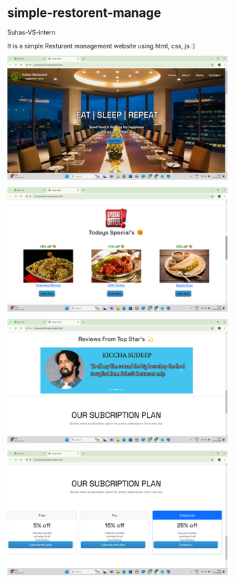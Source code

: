 # simple-restorent-manage
Suhas-VS-intern

It is a simple Resturant management website using html, css, js :)

![image alt](https://github.com/Suhas-l6361/simple-restorent-manage/blob/500123509e191c469e39ed1e0510ebda8b03be33/Screenshot%20(20).png)

![image alt](https://github.com/Suhas-l6361/simple-restorent-manage/blob/fb02cb4b4d29c9b275b3c63434f90fbbcc7d8808/Screenshot%20(21).png)

![image alt](https://github.com/Suhas-l6361/simple-restorent-manage/blob/cb8ca354e567607488a392aa220fccf6ca1b37d4/Screenshot%20(22).png)

![image alt](https://github.com/Suhas-l6361/simple-restorent-manage/blob/3c06ce2369052ab8febb57a5f279dd52c5be4e4a/Screenshot%20(23).png)

